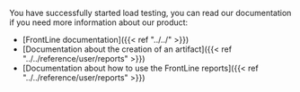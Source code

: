 You have successfully started load testing, you can read our documentation if you need more information about our product:

- [FrontLine documentation]({{< ref "../../" >}})
- [Documentation about the creation of an artifact]({{< ref "../../reference/user/reports" >}})
- [Documentation about how to use the FrontLine reports]({{< ref "../../reference/user/reports" >}})
